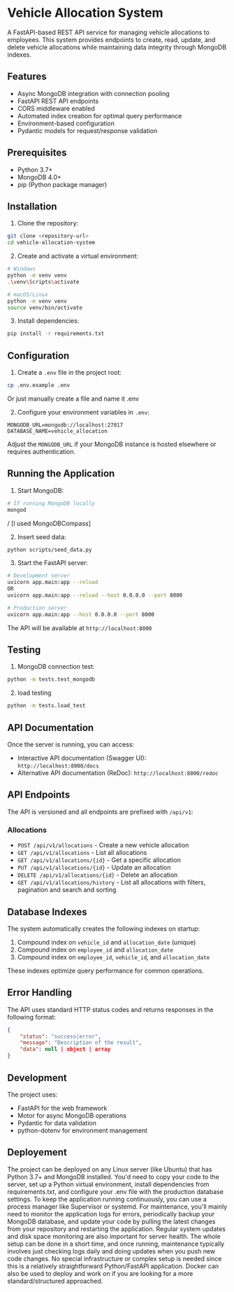 # Vehicle Allocation System

A FastAPI-based REST API service for managing vehicle allocations to employees. This system provides endpoints to create, read, update, and delete vehicle allocations while maintaining data integrity through MongoDB indexes.

## Features

- Async MongoDB integration with connection pooling
- FastAPI REST API endpoints
- CORS middleware enabled
- Automated index creation for optimal query performance
- Environment-based configuration
- Pydantic models for request/response validation

## Prerequisites

- Python 3.7+
- MongoDB 4.0+
- pip (Python package manager)

## Installation

1. Clone the repository:

```bash
git clone <repository-url>
cd vehicle-allocation-system
```

2. Create and activate a virtual environment:

```bash
# Windows
python -m venv venv
.\venv\Scripts\activate

# macOS/Linux
python -m venv venv
source venv/bin/activate
```

3. Install dependencies:

```bash
pip install -r requirements.txt
```

## Configuration

1. Create a `.env` file in the project root:

```bash
cp .env.example .env
```

Or just manually create a file and name it .env

2. Configure your environment variables in `.env`:

```
MONGODB_URL=mongodb://localhost:27017
DATABASE_NAME=vehicle_allocation
```

Adjust the `MONGODB_URL` if your MongoDB instance is hosted elsewhere or requires authentication.

## Running the Application

1. Start MongoDB:

```bash
# If running MongoDB locally
mongod
```

/
[I used MongoDBCompass]

2. Insert seed data:

```bash
python scripts/seed_data.py
```

3. Start the FastAPI server:

```bash
# Development server
uvicorn app.main:app --reload
OR
uvicorn app.main:app --reload --host 0.0.0.0 --port 8000

# Production server
uvicorn app.main:app --host 0.0.0.0 --port 8000
```

The API will be available at `http://localhost:8000`

## Testing

1. MongoDB connection test:

```bash
python -m tests.test_mongodb
```

2. load testing

```bash
python -m tests.load_test
```

## API Documentation

Once the server is running, you can access:

- Interactive API documentation (Swagger UI): `http://localhost:8000/docs`
- Alternative API documentation (ReDoc): `http://localhost:8000/redoc`

## API Endpoints

The API is versioned and all endpoints are prefixed with `/api/v1`:

### Allocations

- `POST /api/v1/allocations` - Create a new vehicle allocation
- `GET /api/v1/allocations` - List all allocations
- `GET /api/v1/allocations/{id}` - Get a specific allocation
- `PUT /api/v1/allocations/{id}` - Update an allocation
- `DELETE /api/v1/allocations/{id}` - Delete an allocation
- `GET /api/v1/allocations/history` - List all allocations with filters, pagination and search and sorting

## Database Indexes

The system automatically creates the following indexes on startup:

1. Compound index on `vehicle_id` and `allocation_date` (unique)
2. Compound index on `employee_id` and `allocation_date`
3. Compound index on `employee_id`, `vehicle_id`, and `allocation_date`

These indexes optimize query performance for common operations.

## Error Handling

The API uses standard HTTP status codes and returns responses in the following format:

```json
{
    "status": "success|error",
    "message": "Description of the result",
    "data": null | object | array
}
```

## Development

The project uses:

- FastAPI for the web framework
- Motor for async MongoDB operations
- Pydantic for data validation
- python-dotenv for environment management

## Deployement

The project can be deployed on any Linux server (like Ubuntu) that has Python 3.7+ and MongoDB installed. You'd need to copy your code to the server, set up a Python virtual environment, install dependencies from requirements.txt, and configure your .env file with the production database settings. To keep the application running continuously, you can use a process manager like Supervisor or systemd. For maintenance, you'll mainly need to monitor the application logs for errors, periodically backup your MongoDB database, and update your code by pulling the latest changes from your repository and restarting the application. Regular system updates and disk space monitoring are also important for server health.
The whole setup can be done in a short time, and once running, maintenance typically involves just checking logs daily and doing updates when you push new code changes. No special infrastructure or complex setup is needed since this is a relatively straightforward Python/FastAPI application. Docker can also be used to deploy and work on if you are looking for a more standard/structured approached.
